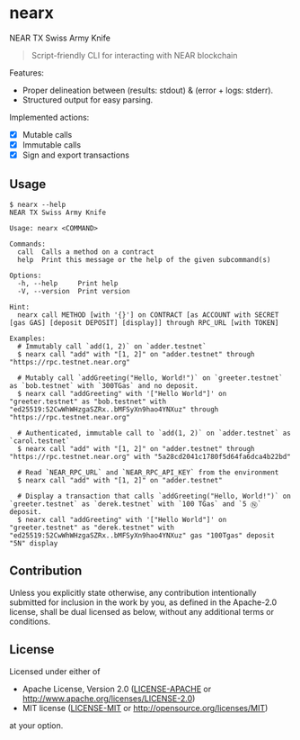 # nearx

NEAR TX Swiss Army Knife

> Script-friendly CLI for interacting with NEAR blockchain

Features:

- Proper delineation between (results: stdout) & (error + logs: stderr).
- Structured output for easy parsing.

Implemented actions:

- [x] Mutable calls
- [x] Immutable calls
- [x] Sign and export transactions

## Usage

```console
$ nearx --help
NEAR TX Swiss Army Knife

Usage: nearx <COMMAND>

Commands:
  call  Calls a method on a contract
  help  Print this message or the help of the given subcommand(s)

Options:
  -h, --help     Print help
  -V, --version  Print version

Hint:
  nearx call METHOD [with '{}'] on CONTRACT [as ACCOUNT with SECRET [gas GAS] [deposit DEPOSIT] [display]] through RPC_URL [with TOKEN]

Examples:
  # Immutably call `add(1, 2)` on `adder.testnet`
  $ nearx call "add" with "[1, 2]" on "adder.testnet" through "https://rpc.testnet.near.org"

  # Mutably call `addGreeting("Hello, World!")` on `greeter.testnet` as `bob.testnet` with `300TGas` and no deposit.
  $ nearx call "addGreeting" with '["Hello World"]' on "greeter.testnet" as "bob.testnet" with "ed25519:52CwWhWHzgaSZRx..bMFSyXn9hao4YNXuz" through "https://rpc.testnet.near.org"

  # Authenticated, immutable call to `add(1, 2)` on `adder.testnet` as `carol.testnet`
  $ nearx call "add" with "[1, 2]" on "adder.testnet" through "https://rpc.testnet.near.org" with "5a28cd2041c1780f5d64fa6dca4b22bd"

  # Read `NEAR_RPC_URL` and `NEAR_RPC_API_KEY` from the environment
  $ nearx call "add" with "[1, 2]" on "adder.testnet"

  # Display a transaction that calls `addGreeting("Hello, World!")` on `greeter.testnet` as `derek.testnet` with `100 TGas` and `5 Ⓝ` deposit.
  $ nearx call "addGreeting" with '["Hello World"]' on "greeter.testnet" as "derek.testnet" with "ed25519:52CwWhWHzgaSZRx..bMFSyXn9hao4YNXuz" gas "100Tgas" deposit "5N" display
```

## Contribution

Unless you explicitly state otherwise, any contribution intentionally submitted
for inclusion in the work by you, as defined in the Apache-2.0 license, shall be
dual licensed as below, without any additional terms or conditions.

## License

Licensed under either of

- Apache License, Version 2.0
   ([LICENSE-APACHE](LICENSE-APACHE) or <http://www.apache.org/licenses/LICENSE-2.0>)
- MIT license
   ([LICENSE-MIT](LICENSE-MIT) or <http://opensource.org/licenses/MIT>)

at your option.
